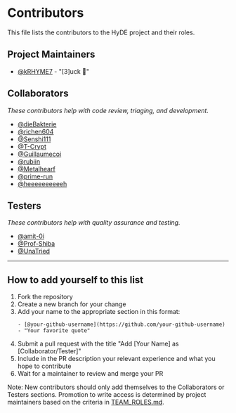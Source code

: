# Contributors

This file lists the contributors to the HyDE project and their roles.

## Project Maintainers

- [@kRHYME7](https://github.com/kRHYME7) - "[3]uck 🦆"

## Collaborators

_These contributors help with code review, triaging, and development._

- [@dieBakterie](https://github.com/dieBakterie)
- [@richen604](https://github.com/richen604)
- [@Senshi111](https://github.com/Senshi111)
- [@T-Crypt](https://github.com/T-Crypt)
- [@Guillaumecoi](https://github.com/Guillaumecoi)
- [@rubiin](https://github.com/rubiin)
- [@Metalhearf](https://github.com/Metalhearf)
- [@prime-run](https://github.com/prime-run)
- [@heeeeeeeeeeh](https://github.com/heeeeeeeeeeh/)

## Testers

_These contributors help with quality assurance and testing._

- [@amit-0i](https://github.com/amit-0i)
- [@Prof-Shiba](https://github.com/Prof-Shiba)
- [@UnaTried](https://github.com/UnaTried)

---

## How to add yourself to this list

1. Fork the repository
2. Create a new branch for your change
3. Add your name to the appropriate section in this format:
   ```
   - [@your-github-username](https://github.com/your-github-username) - "Your favorite quote"
   ```
4. Submit a pull request with the title "Add [Your Name] as [Collaborator/Tester]"
5. Include in the PR description your relevant experience and what you hope to contribute
6. Wait for a maintainer to review and merge your PR

Note: New contributors should only add themselves to the Collaborators or Testers sections. Promotion to write access is determined by project maintainers based on the criteria in [TEAM_ROLES.md](https://github.com/HyDE-Project/HyDE/blob/master/TEAM_ROLES.md).

